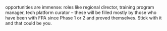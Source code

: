 opportunities are immense: roles like regional director, training program manager, tech platform curator – these will be filled mostly by those who have been with FPA since Phase 1 or 2 and proved themselves. Stick with it and that could be you.